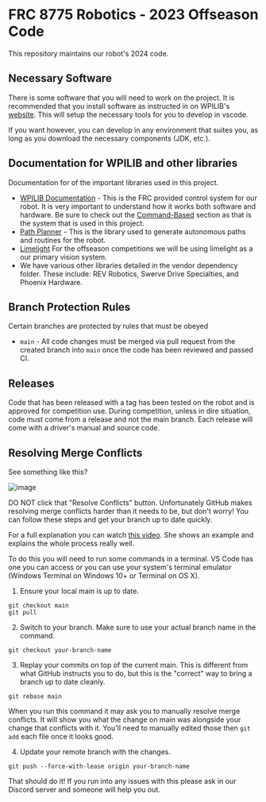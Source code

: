 # FRC 8775 Robotics - 2023 Offseason Code
This repository maintains our robot's 2024 code.

## Necessary Software
There is some software that you will need to work on the project. It is recommended that you install software as instructed in on WPILIB's [website](https://docs.wpilib.org/en/stable/docs/zero-to-robot/step-2/wpilib-setup.html). This will setup the necessary tools for you to develop in vscode.

If you want however, you can develop in any environment that suites you, as long as you download the necessary components (JDK, etc.).

## Documentation for WPILIB and other libraries
Documentation for of the important libraries used in this project.
 - [WPILIB Documentation](https://docs.wpilib.org/en/stable/index.html) - This is the FRC provided control system for our robot. It is very important to understand how it works both software and hardware. Be sure to check out the [Command-Based](https://docs.wpilib.org/en/stable/docs/software/commandbased/index.html) section as that is the system that is used in this project.
 - [Path Planner](https://github.com/mjansen4857/pathplanner/tree/v2023.4.2#pathplanner) - This is the library used to generate autonomous paths and routines for the robot.
 - [Limelight](https://docs.limelightvision.io/en/latest/) For the offseason competitions we will be using limelight as a our primary vision system.
 - We have various other libraries detailed in the vendor dependency folder. These include: REV Robotics, Swerve Drive Specialties, and Phoenix Hardware.

## Branch Protection Rules
Certain branches are protected by rules that must be obeyed

- `main` - All code changes must be merged via pull request from the created branch into `main` once the code has been reviewed and passed CI.

## Releases
Code that has been released with a tag has been tested on the robot and is approved for competition use. During competition, unless in dire situation, code must come from a release and not the main branch. Each release will come with a driver's manual and source code.

## Resolving Merge Conflicts

See something like this?

![image](https://user-images.githubusercontent.com/58612/178773622-c5c66379-4020-47f0-aa52-68d22b86744e.png)

DO NOT click that "Resolve Conflicts" button. Unfortunately GitHub makes resolving merge conflicts harder than it needs to
be, but don't worry! You can follow these steps and get your branch up to date
quickly.

For a full explanation you can watch [this video](https://www.youtube.com/watch?v=I0hUvy7SW6M). She shows an example and explains the whole process really well.

To do this you will need to run some commands in a terminal. VS Code has one you can access or you can use your system's terminal emulator (Windows Terminal on Windows 10+ or Terminal on OS X).

1. Ensure your local main is up to date.

```
git checkout main
git pull
```

2. Switch to your branch. Make sure to use your actual branch name in the command.

```
git checkout your-branch-name
```

3. Replay your commits on top of the current main. This is different from what GitHub instructs you to do, but this is the "correct" way to bring a branch up to date cleanly.

```
git rebase main
```

When you run this command it may ask you to manually resolve merge conflicts. It will show you what the change on main was alongside your change that conflicts with it. You'll need to manually edited those then `git add` each file once it looks good.

4. Update your remote branch with the changes.

```
git push --force-with-lease origin your-branch-name
```

That should do it! If you run into any issues with this please ask in our Discord server and someone will help you out.
